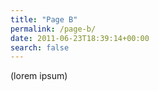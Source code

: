 ```yaml
---
title: "Page B"
permalink: /page-b/
date: 2011-06-23T18:39:14+00:00
search: false
---
```


(lorem ipsum)